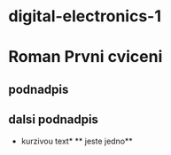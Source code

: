 # digital-electronics-1
# Roman Prvni cviceni
## podnadpis


## dalsi podnadpis
* kurzivou text*
** jeste jedno**
